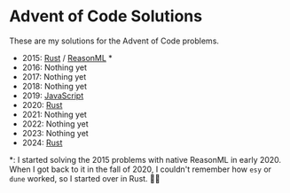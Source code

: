 # Advent of Code Solutions

These are my solutions for the Advent of Code problems.

- 2015: [Rust](/2015-rs) / [ReasonML](/2015-re) \*
- 2016: Nothing yet
- 2017: Nothing yet
- 2018: Nothing yet
- 2019: [JavaScript](/2019)
- 2020: [Rust](/2020)
- 2021: Nothing yet
- 2022: Nothing yet
- 2023: Nothing yet
- 2024: [Rust](/2024)

\*: I started solving the 2015 problems with native ReasonML in early 2020. When I got back to it in the fall of 2020, I couldn't remember how `esy` or `dune` worked, so I started over in Rust. 🤷‍♂️
